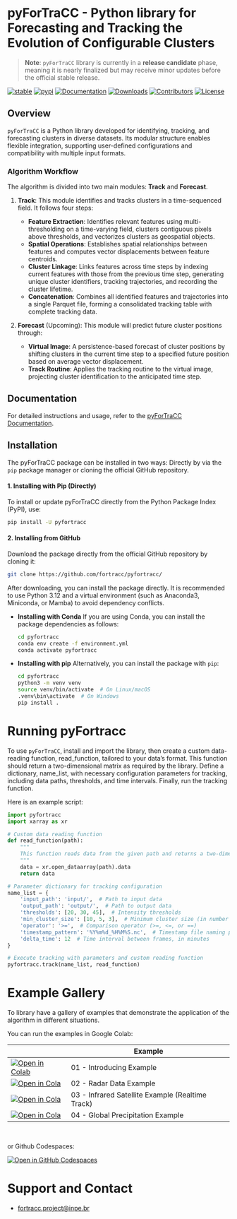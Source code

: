 # pyForTraCC - Python library for Forecasting and Tracking the Evolution of Configurable Clusters

> **Note**: `pyForTraCC` library is currently in a **release candidate** phase, meaning it is nearly finalized but may receive minor updates before the official stable release.

<!-- badges: start -->
[![stable](https://img.shields.io/badge/docs-stable-blue.svg)](https://pyfortracc.readthedocs.io)
[![pypi](https://badge.fury.io/py/pyfortracc.svg)](https://pypi.python.org/pypi/pyfortracc)
[![Documentation](https://readthedocs.org/projects/pyfortracc/badge/?version=latest)](https://pyfortracc.readthedocs.io/)
[![Downloads](https://img.shields.io/pypi/dm/pyfortracc.svg)](https://pypi.python.org/pypi/pyfortracc)
[![Contributors](https://img.shields.io/github/contributors/fortracc/pyfortracc.svg)](https://github.com/fortracc/pyfortracc/graphs/contributors)
[![License](https://img.shields.io/pypi/l/pyfortracc.svg)](https://github.com/fortracc/pyfortracc/blob/main/LICENSE)
<!-- badges: end -->

## Overview

`pyForTraCC` is a Python library developed for identifying, tracking, and forecasting clusters in diverse datasets. Its modular structure enables flexible integration, supporting user-defined configurations and compatibility with multiple input formats.

### Algorithm Workflow

The algorithm is divided into two main modules: **Track** and **Forecast**.

1. **Track**: This module identifies and tracks clusters in a time-sequenced field. It follows four steps:
   - **Feature Extraction**: Identifies relevant features using multi-thresholding on a time-varying field, clusters contiguous pixels above thresholds, and vectorizes clusters as geospatial objects.
   - **Spatial Operations**: Establishes spatial relationships between features and computes vector displacements between feature centroids.
   - **Cluster Linkage**: Links features across time steps by indexing current features with those from the previous time step, generating unique cluster identifiers, tracking trajectories, and recording the cluster lifetime.
   - **Concatenation**: Combines all identified features and trajectories into a single Parquet file, forming a consolidated tracking table with complete tracking data.

2. **Forecast** (Upcoming): This module will predict future cluster positions through:
   - **Virtual Image**: A persistence-based forecast of cluster positions by shifting clusters in the current time step to a specified future position based on average vector displacement.
   - **Track Routine**: Applies the tracking routine to the virtual image, projecting cluster identification to the anticipated time step.

## Documentation

For detailed instructions and usage, refer to the [pyForTraCC Documentation](https://pyfortracc.readthedocs.io/).

## Installation
The pyForTraCC package can be installed in two ways: Directly by via the `pip` package manager or cloning the official GitHub repository.

#### 1. Installing with Pip (Directly)
To install or update pyForTraCC directly from the Python Package Index (PyPI), use:

```bash
pip install -U pyfortracc
```

#### 2. Installing from GitHub  
Download the package directly from the official GitHub repository by cloning it:

```bash
git clone https://github.com/fortracc/pyfortracc/
```
After downloading, you can install the package directly. It is recommended to use Python 3.12 and a virtual environment (such as Anaconda3, Miniconda, or Mamba) to avoid dependency conflicts.

- **Installing with Conda** If you are using Conda, you can install the package dependencies as follows:
   
   ```bash
   cd pyfortracc
   conda env create -f environment.yml
   conda activate pyfortracc
   ```

- **Installing with pip** Alternatively, you can install the package with `pip`:
   
   ```bash
   cd pyfortracc
   python3 -m venv venv
   source venv/bin/activate  # On Linux/macOS
   .venv\bin\activate  # On Windows
   pip install .
   ```

Running pyFortracc
=====================================================================
To use `pyForTraCC`, install and import the library, then create a custom data-reading function, read_function, tailored to your data’s format. This function should return a two-dimensional matrix as required by the library. Define a dictionary, name_list, with necessary configuration parameters for tracking, including data paths, thresholds, and time intervals. Finally, run the tracking function.

Here is an example script:

```python
import pyfortracc
import xarray as xr

# Custom data reading function
def read_function(path):
    """
    This function reads data from the given path and returns a two-dimensional matrix.
    """
    data = xr.open_dataarray(path).data
    return data

# Parameter dictionary for tracking configuration
name_list = {
    'input_path': 'input/',  # Path to input data
    'output_path': 'output/',  # Path to output data
    'thresholds': [20, 30, 45],  # Intensity thresholds
    'min_cluster_size': [10, 5, 3],  # Minimum cluster size (in number of points)
    'operator': '>=',  # Comparison operator (>=, <=, or ==)
    'timestamp_pattern': '%Y%m%d_%H%M%S.nc',  # Timestamp file naming pattern
    'delta_time': 12  # Time interval between frames, in minutes
}

# Execute tracking with parameters and custom reading function
pyfortracc.track(name_list, read_function)
```

Example Gallery
=====================================================================
To library have a gallery of examples that demonstrate the application of the algorithm in different situations.


You can run the examples in Google Colab:

|                                                                                    | Example                              |
|-------------------------------------------------------------------------------------------|----------------------------------------|
| [![Open in Colab](https://colab.research.google.com/assets/colab-badge.svg)](https://colab.research.google.com/github/fortracc/pyfortracc/blob/main/examples/01_Introducing_Example/01_Introducing-pyFortraCC.ipynb) | 01 - Introducing Example              |
| [![Open in Cola](https://colab.research.google.com/assets/colab-badge.svg)](https://colab.research.google.com/github/fortracc/pyfortracc/blob/main/examples/02_Track-Radar-Data/02_Track-Radar-Dataset.ipynb) | 02 - Radar Data Example               |
| [![Open in Cola](https://colab.research.google.com/assets/colab-badge.svg)](https://colab.research.google.com/github/fortracc/pyfortracc/blob/main/examples/03_Track-Infrared-Dataset/03_Track-Infrared-Dataset.ipynb) | 03 - Infrared Satellite Example (Realtime Track) |
| [![Open in Cola](https://colab.research.google.com/assets/colab-badge.svg)](https://colab.research.google.com/github/fortracc/pyfortracc/blob/main/examples/04_Track-Global-Precipitation-EDA/04_Track-Global-Precipitation.ipynb) | 04 - Global Precipitation Example     |



&nbsp;&nbsp;&nbsp;&nbsp;&nbsp;&nbsp;

 or Github Codespaces: 

[![Open in GitHub Codespaces](https://github.com/codespaces/badge.svg)](https://codespaces.new/fortracc/pyfortracc/?quickstart=1)
&nbsp;&nbsp;&nbsp;&nbsp;&nbsp;&nbsp;




Support and Contact
=====================================================================
- fortracc.project@inpe.br

